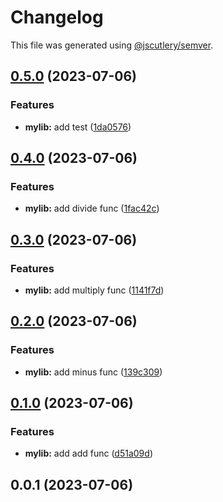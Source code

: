 # Changelog

This file was generated using [@jscutlery/semver](https://github.com/jscutlery/semver).

## [0.5.0](https://github.com/XIIKJIIX/nxrust/compare/mylib-0.4.0...mylib-0.5.0) (2023-07-06)


### Features

* **mylib:** add test ([1da0576](https://github.com/XIIKJIIX/nxrust/commit/1da05766dc59da33c23d532560888cf6ac40c434))

## [0.4.0](https://github.com/XIIKJIIX/nxrust/compare/mylib-0.3.0...mylib-0.4.0) (2023-07-06)


### Features

* **mylib:** add divide func ([1fac42c](https://github.com/XIIKJIIX/nxrust/commit/1fac42c69f8917de694b420ee1da689148fa2c83))

## [0.3.0](https://github.com/XIIKJIIX/nxrust/compare/mylib-0.2.0...mylib-0.3.0) (2023-07-06)


### Features

* **mylib:** add multiply func ([1141f7d](https://github.com/XIIKJIIX/nxrust/commit/1141f7dbbf043fe60f8daa8b85cb4fc0fb42bba6))

## [0.2.0](https://github.com/XIIKJIIX/nxrust/compare/mylib-0.1.0...mylib-0.2.0) (2023-07-06)


### Features

* **mylib:** add minus func ([139c309](https://github.com/XIIKJIIX/nxrust/commit/139c309284cfd616222046c633fe5b003df8d69d))

## [0.1.0](https://github.com/XIIKJIIX/nxrust/compare/mylib-0.0.1...mylib-0.1.0) (2023-07-06)


### Features

* **mylib:** add add func ([d51a09d](https://github.com/XIIKJIIX/nxrust/commit/d51a09d08a36ab28bed8996386aa9a68bda782f3))

## 0.0.1 (2023-07-06)
